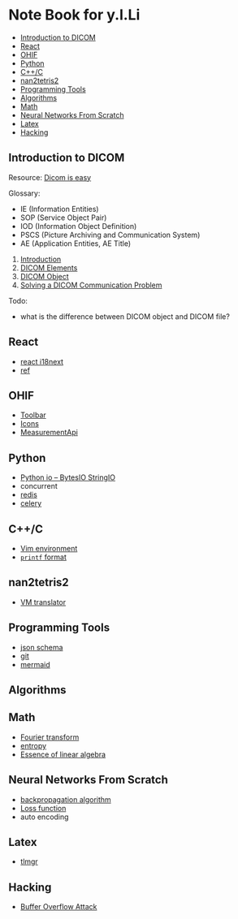 Note Book for y.l.Li
======================

<!-- vim-markdown-toc GFM -->

* [Introduction to DICOM](#introduction-to-dicom)
* [React](#react)
* [OHIF](#ohif)
* [Python](#python)
* [C++/C](#cc)
* [nan2tetris2](#nan2tetris2)
* [Programming Tools](#programming-tools)
* [Algorithms](#algorithms)
* [Math](#math)
* [Neural Networks From Scratch](#neural-networks-from-scratch)
* [Latex](#latex)
* [Hacking](#hacking)

<!-- vim-markdown-toc -->

Introduction to DICOM
--------------------

Resource: [Dicom is easy](http://dicomiseasy.blogspot.com/2011/10/introduction-to-dicom-chapter-1.html)

Glossary:
* IE (Information Entities)
* SOP (Service Object Pair)
* IOD (Information Object Definition)
* PSCS (Picture Archiving and Communication System)
* AE (Application Entities, AE Title)

1. [Introduction](Introduction.md)
2. [DICOM Elements](DICOM-Elements.md)
3. [DICOM Object](DICOM-Object.md)
4. [Solving a DICOM Communication Problem](Solving-a-DICOM-Communication-Problem.md)


Todo:

  * what is the difference between DICOM object and DICOM file?

React
-----

* [react i18next](react-i18next.md)
* [ref](ref.md)


OHIF
----

* [Toolbar](Toolbar.md)
* [Icons](Icons.md)
* [MeasurementApi](MeasurementApi.md)


Python
------

* [Python io – BytesIO StringIO](Python-io-–-BytesIO-StringIO.md)
* concurrent
* [redis](redis.md)
* [celery](celery.md)

C++/C
-----
* [Vim environment](vim-environment.md)
* [`printf` format](-printf--format.md)

nan2tetris2
------------

* [VM translator](VM-translator.md)

Programming Tools
-----------------
* [json schema](json-schema.md)
* [git](git.md)
* [mermaid](mermaid.md)

Algorithms
----------

Math
----
* [Fourier transform](Fourier-transform.md)
* [entropy](entropy.md)
* [Essence of linear algebra](essence-of-linear-algebra.md)

Neural Networks From Scratch
----------------------------
* [backpropagation algorithm](backpropagation-algorithm.md)
* [Loss function](loss-function.md)
* auto encoding

Latex
-----
* [tlmgr](tlmgr.md)

Hacking
-------
* [Buffer Overflow Attack](buffer-overflow-attack.md)
